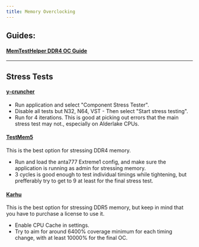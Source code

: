 ```yaml
---
title: Memory Overclocking
---
```


## Guides:

#### [MemTestHelper DDR4 OC Guide](https://github.com/integralfx/MemTestHelper/blob/oc-guide/DDR4%20OC%20Guide.md)

---

## Stress Tests

#### [y-cruncher](http://www.numberworld.org/y-cruncher/#Download)
- Run application and select "Component Stress Tester".
- Disable all tests but N32, N64, VST - Then select "Start stress testing".
- Run for 4 iterations. This is good at picking out errors that the main stress test may not., especially on Alderlake CPUs.

#### [TestMem5](https://www.overclock.net/threads/memory-testing-with-testmem5-tm5-with-custom-configs.1751608/)
This is the best option for stressing DDR4 memory.
- Run and load the anta777 Extreme1 config, and make sure the application is running as admin for stressing memory.
- 3 cycles is good enough to test individual timings while tightening, but prefferably try to get to 9 at least for the final stress test.

#### [Karhu](https://www.karhusoftware.com/ramtest/)
This is the best option for stressing DDR5 memory, but keep in mind that you have to purchase a license to use it.
- Enable CPU Cache in settings.
- Try to aim for around 6400% coverage minimum for each timing change, with at least 10000% for the final OC.
